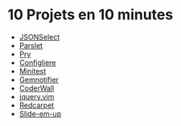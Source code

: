 10 Projets en 10 minutes
========================

* [JSONSelect](http://jsonselect.org/)
* [Parslet](http://kschiess.github.com/parslet/)
* [Pry](http://rdoc.info/github/banister/pry/master/file/README.markdown)
* [Configliere](https://github.com/mrflip/configliere)
* [Minitest](http://bfts.rubyforge.org/minitest/)
* [Gemnotifier](http://gemnotifier.org/)
* [CoderWall](http://coderwall.com/)
* [jquery.vim](https://github.com/nono/jquery.vim)
* [Redcarpet](https://github.com/tanoku/redcarpet)
* [Slide-em-up](https://github.com/nono/slide-em-up)

